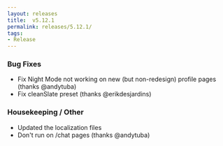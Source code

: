 ```yaml
---
layout: releases
title:  v5.12.1
permalink: releases/5.12.1/
tags:
- Release
---
```


### Bug Fixes

- Fix Night Mode not working on new (but non-redesign) profile pages (thanks @andytuba)
- Fix cleanSlate preset (thanks @erikdesjardins)

### Housekeeping / Other

- Updated the localization files
- Don't run on /chat pages (thanks @andytuba)
